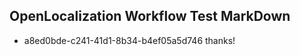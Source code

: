 ## OpenLocalization Workflow Test MarkDown
* a8ed0bde-c241-41d1-8b34-b4ef05a5d746 thanks!

<!--HONumber=Jul16_HO3-->


